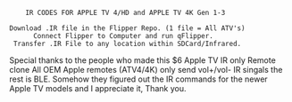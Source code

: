         IR CODES FOR APPLE TV 4/HD and APPLE TV 4K Gen 1-3
    
    Download .IR file in the Flipper Repo. (1 file = All ATV's)
          Connect Flipper to Computer and run qFlipper.
     Transfer .IR File to any location within SDCard/Infrared.

Special thanks to the people who made this $6 Apple TV IR only Remote clone
All OEM Apple remotes (ATV4/4K) only send vol+/vol- IR singals the rest is BLE.
Somehow they figured out the IR commands for the newer Apple TV models and I appreciate it, Thank you.

         
     

           
                                                                  
